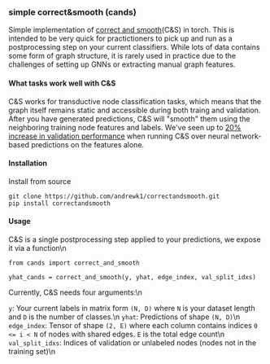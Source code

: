 ### simple correct&smooth (cands)

Simple implementation of [correct and smooth](https://arxiv.org/abs/2010.13993)(C&S) in torch.
This is intended to be very quick for practictioners to pick up and run as a postprocessing step on your current classifiers.
While lots of data contains some form of graph structure, it is rarely used in practice due to the challenges of setting up
GNNs or extracting manual graph features. 

#### What tasks work well with C&S
C&S works for transductive node classification tasks, which means that the graph itself remains static and accessible during
both traing and validation. After you have generated predictions, C&S will "smooth" them using the neighboring
training node features and labels. We've seen up to [20% increase in validation performance](https://colab.research.google.com/drive/1RgRm-xKnKObYsHGbXB9TRYUKriAj3yV5?usp=sharing) when running C&S over neural network-based predictions on the features alone.

#### Installation
Install from source
```
git clone https://github.com/andrewk1/correctandsmooth.git
pip install correctandsmooth
```

#### Usage
C&S is a single postprocessing step applied to your predictions, we expose it via a function\n
```
from cands import correct_and_smooth

yhat_cands = correct_and_smooth(y, yhat, edge_index, val_split_idxs)
```
Currently, C&S needs four arguments:\n

`y`: Your current labels in matrix form `(N, D)` where `N` is your dataset length and `D` is the number of classes.\n
`yhat`: Predictions of shape `(N, D)`\n
`edge_index`: Tensor of shape `(2, E)` where each column contains indices `0 <= i < N` of nodes with shared edges. `E` is the total edge count\n
`val_split_idxs`: Indices of validation or unlabeled nodes (nodes not in the training set)\n

